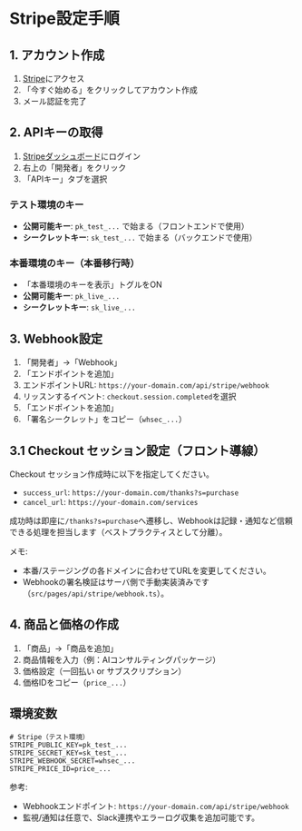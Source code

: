 # Stripe設定手順

## 1. アカウント作成
1. [Stripe](https://stripe.com/jp)にアクセス
2. 「今すぐ始める」をクリックしてアカウント作成
3. メール認証を完了

## 2. APIキーの取得
1. [Stripeダッシュボード](https://dashboard.stripe.com)にログイン
2. 右上の「開発者」をクリック
3. 「APIキー」タブを選択

### テスト環境のキー
- **公開可能キー**: `pk_test_...` で始まる（フロントエンドで使用）
- **シークレットキー**: `sk_test_...` で始まる（バックエンドで使用）

### 本番環境のキー（本番移行時）
- 「本番環境のキーを表示」トグルをON
- **公開可能キー**: `pk_live_...`
- **シークレットキー**: `sk_live_...`

## 3. Webhook設定
1. 「開発者」→「Webhook」
2. 「エンドポイントを追加」
3. エンドポイントURL: `https://your-domain.com/api/stripe/webhook`
4. リッスンするイベント: `checkout.session.completed`を選択
5. 「エンドポイントを追加」
6. 「署名シークレット」をコピー（`whsec_...`）

## 3.1 Checkout セッション設定（フロント導線）
Checkout セッション作成時に以下を指定してください。

- `success_url`: `https://your-domain.com/thanks?s=purchase`
- `cancel_url`: `https://your-domain.com/services`

成功時は即座に`/thanks?s=purchase`へ遷移し、Webhookは記録・通知など信頼できる処理を担当します（ベストプラクティスとして分離）。

メモ:
- 本番/ステージングの各ドメインに合わせてURLを変更してください。
- Webhookの署名検証はサーバ側で手動実装済みです（`src/pages/api/stripe/webhook.ts`）。

## 4. 商品と価格の作成
1. 「商品」→「商品を追加」
2. 商品情報を入力（例：AIコンサルティングパッケージ）
3. 価格設定（一回払い or サブスクリプション）
4. 価格IDをコピー（`price_...`）

## 環境変数
```env
# Stripe（テスト環境）
STRIPE_PUBLIC_KEY=pk_test_...
STRIPE_SECRET_KEY=sk_test_...
STRIPE_WEBHOOK_SECRET=whsec_...
STRIPE_PRICE_ID=price_...
```

参考:
- Webhookエンドポイント: `https://your-domain.com/api/stripe/webhook`
- 監視/通知は任意で、Slack連携やエラーログ収集を追加可能です。
